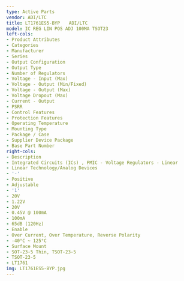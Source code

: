 ```yaml
---
type: Active Parts
vendor: ADI/LTC
title: LT1761ES5-BYP　　ADI/LTC
model: IC REG LIN POS ADJ 100MA TSOT23
left-cols:
- Product Attributes
- Categories
- Manufacturer
- Series
- Output Configuration
- Output Type
- Number of Regulators
- Voltage - Input (Max)
- Voltage - Output (Min/Fixed)
- Voltage - Output (Max)
- Voltage Dropout (Max)
- Current - Output
- PSRR
- Control Features
- Protection Features
- Operating Temperature
- Mounting Type
- Package / Case
- Supplier Device Package
- Base Part Number
right-cols:
- Description
- Integrated Circuits (ICs) , PMIC - Voltage Regulators - Linear
- Linear Technology/Analog Devices
- '-'
- Positive
- Adjustable
- '1'
- 20V
- 1.22V
- 20V
- 0.45V @ 100mA
- 100mA
- 65dB (120Hz)
- Enable
- Over Current, Over Temperature, Reverse Polarity
- -40°C ~ 125°C
- Surface Mount
- SOT-23-5 Thin, TSOT-23-5
- TSOT-23-5
- LT1761
img: LT1761ES5-BYP.jpg
---
```

